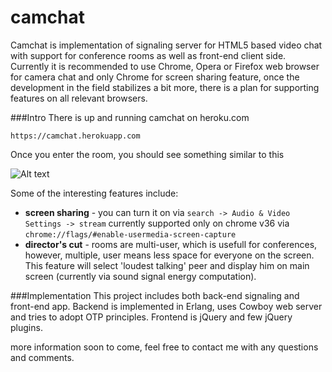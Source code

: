 camchat
================================================================================

Camchat is implementation of signaling server for HTML5 based video chat with
support for conference rooms as well as front-end client side. Currently it is
recommended to use Chrome, Opera or Firefox web browser for camera chat and
only Chrome for screen sharing feature, once the development in the field 
stabilizes a bit more, there is a plan for supporting features on all relevant
browsers.

###Intro
There is up and running camchat on heroku.com 
    
    https://camchat.herokuapp.com

Once you enter the room, you should see something similar to this

![Alt text](https://raw.githubusercontent.com/wozniakjan/camchat/master/priv/screenshots/main.png "Example picture")

Some of the interesting features include:

* **screen sharing** - you can turn it on via `search -> Audio & Video Settings -> stream`
        currently supported only on chrome v36 via `chrome://flags/#enable-usermedia-screen-capture`
* **director's cut** - rooms are multi-user, which is usefull for conferences, 
        however, multiple, user means less space for everyone on the screen.
        This feature will select 'loudest talking' peer and display him on
        main screen (currently via sound signal energy computation).

###Implementation
This project includes both back-end signaling and front-end app. Backend is
implemented in Erlang, uses Cowboy web server and tries to adopt OTP principles.
Frontend is jQuery and few jQuery plugins.

more information soon to come, feel free to contact me with any questions and comments.
